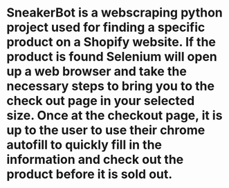 # SneakerBot is a webscraping python project used for finding a specific product on a Shopify website. If the product is found Selenium will open up a web browser and take the necessary steps to bring you to the check out page in your selected size. Once at the checkout page, it is up to the user to use their chrome autofill to quickly fill in the information and check out the product before it is sold out.
